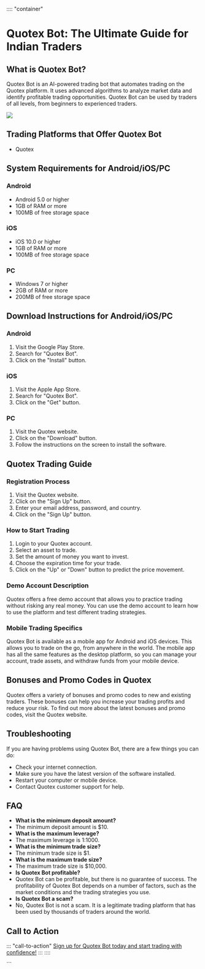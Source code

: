 :::: \"container\"
# Quotex Bot: The Ultimate Guide for Indian Traders

## What is Quotex Bot?

Quotex Bot is an AI-powered trading bot that automates trading on the
Quotex platform. It uses advanced algorithms to analyze market data and
identify profitable trading opportunities. Quotex Bot can be used by
traders of all levels, from beginners to experienced traders.

[![](https://static.quotex.io/files/4_en/300_250.jpg)](https://traff.sbs/brokerqxlid)

## Trading Platforms that Offer Quotex Bot

-   Quotex

## System Requirements for Android/iOS/PC

### Android

-   Android 5.0 or higher
-   1GB of RAM or more
-   100MB of free storage space

### iOS

-   iOS 10.0 or higher
-   1GB of RAM or more
-   100MB of free storage space

### PC

-   Windows 7 or higher
-   2GB of RAM or more
-   200MB of free storage space

## Download Instructions for Android/iOS/PC

### Android

1.  Visit the Google Play Store.
2.  Search for "Quotex Bot".
3.  Click on the "Install" button.

### iOS

1.  Visit the Apple App Store.
2.  Search for "Quotex Bot".
3.  Click on the "Get" button.

### PC

1.  Visit the Quotex website.
2.  Click on the "Download" button.
3.  Follow the instructions on the screen to install the software.

## Quotex Trading Guide

### Registration Process

1.  Visit the Quotex website.
2.  Click on the "Sign Up" button.
3.  Enter your email address, password, and country.
4.  Click on the "Sign Up" button.

### How to Start Trading

1.  Login to your Quotex account.
2.  Select an asset to trade.
3.  Set the amount of money you want to invest.
4.  Choose the expiration time for your trade.
5.  Click on the "Up" or "Down" button to predict the price
    movement.

### Demo Account Description

Quotex offers a free demo account that allows you to practice trading
without risking any real money. You can use the demo account to learn
how to use the platform and test different trading strategies.

### Mobile Trading Specifics

Quotex Bot is available as a mobile app for Android and iOS devices.
This allows you to trade on the go, from anywhere in the world. The
mobile app has all the same features as the desktop platform, so you can
manage your account, trade assets, and withdraw funds from your mobile
device.

## Bonuses and Promo Codes in Quotex

Quotex offers a variety of bonuses and promo codes to new and existing
traders. These bonuses can help you increase your trading profits and
reduce your risk. To find out more about the latest bonuses and promo
codes, visit the Quotex website.

## Troubleshooting

If you are having problems using Quotex Bot, there are a few things you
can do:

-   Check your internet connection.
-   Make sure you have the latest version of the software installed.
-   Restart your computer or mobile device.
-   Contact Quotex customer support for help.

## FAQ

-   **What is the minimum deposit amount?**
-   The minimum deposit amount is \$10.
-   **What is the maximum leverage?**
-   The maximum leverage is 1:1000.
-   **What is the minimum trade size?**
-   The minimum trade size is \$1.
-   **What is the maximum trade size?**
-   The maximum trade size is \$10,000.
-   **Is Quotex Bot profitable?**
-   Quotex Bot can be profitable, but there is no guarantee of success.
    The profitability of Quotex Bot depends on a number of factors, such
    as the market conditions and the trading strategies you use.
-   **Is Quotex Bot a scam?**
-   No, Quotex Bot is not a scam. It is a legitimate trading platform
    that has been used by thousands of traders around the world.

## Call to Action

::: \"call-to-action\"
[Sign up for Quotex Bot today and start trading with
confidence!](\%22https://traff.sbs/brokerqxlid\%22)
:::
::::

\`\`\`

